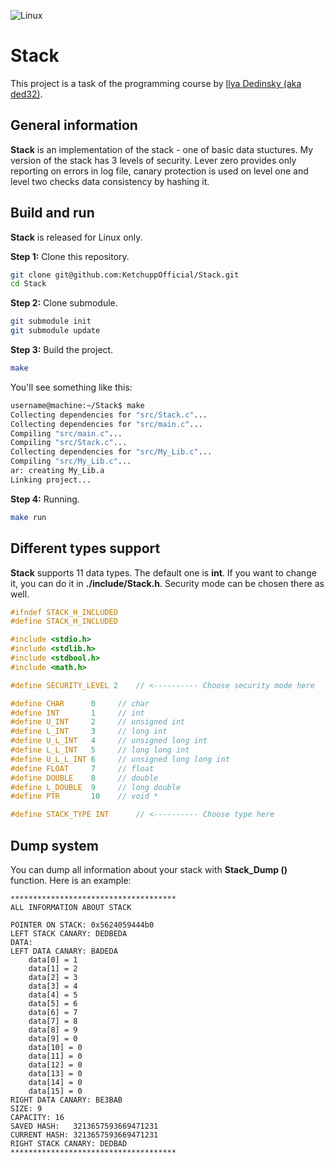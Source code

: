 ![Linux](https://img.shields.io/badge/Linux-FCC624?style=for-the-badge&logo=linux&logoColor=black)

# Stack

This project is a task of the programming course by [Ilya Dedinsky (aka ded32)](https://github.com/ded32).

## General information

**Stack** is an implementation of the stack - one of basic data stuctures. My version of the stack has 3 levels of security. Lever zero provides only reporting on errors in log file, canary protection is used on level one and level two checks data consistency by hashing it.

## Build and run

**Stack** is released for Linux only.

**Step 1:** Clone this repository.
```bash
git clone git@github.com:KetchuppOfficial/Stack.git
cd Stack
```

**Step 2:** Clone submodule.
```bash
git submodule init
git submodule update
```

**Step 3:** Build the project.
```bash
make
```

You'll see something like this:

```bash
username@machine:~/Stack$ make
Collecting dependencies for "src/Stack.c"...
Collecting dependencies for "src/main.c"...
Compiling "src/main.c"...
Compiling "src/Stack.c"...
Collecting dependencies for "src/My_Lib.c"...
Compiling "src/My_Lib.c"...
ar: creating My_Lib.a
Linking project...
```

**Step 4:** Running.
```bash
make run
```

## Different types support

**Stack** supports 11 data types. The default one is **int**. If you want to change it, you can do it in **./include/Stack.h**. Security mode can be chosen there as well.

```C
#ifndef STACK_H_INCLUDED
#define STACK_H_INCLUDED

#include <stdio.h>
#include <stdlib.h>
#include <stdbool.h>
#include <math.h>

#define SECURITY_LEVEL 2    // <---------- Choose security mode here

#define CHAR      0     // char
#define INT       1     // int
#define U_INT     2     // unsigned int
#define L_INT     3     // long int
#define U_L_INT   4     // unsigned long int
#define L_L_INT   5     // long long int
#define U_L_L_INT 6     // unsigned long long int
#define FLOAT     7     // float
#define DOUBLE    8     // double
#define L_DOUBLE  9     // long double
#define PTR       10    // void *

#define STACK_TYPE INT      // <---------- Choose type here
```

## Dump system

You can dump all information about your stack with **Stack_Dump ()** function. Here is an example:

```
*************************************
ALL INFORMATION ABOUT STACK

POINTER ON STACK: 0x5624059444b0
LEFT STACK CANARY: DEDBEDA
DATA:
LEFT DATA CANARY: BADEDA
	data[0] = 1
	data[1] = 2
	data[2] = 3
	data[3] = 4
	data[4] = 5
	data[5] = 6
	data[6] = 7
	data[7] = 8
	data[8] = 9
	data[9] = 0
	data[10] = 0
	data[11] = 0
	data[12] = 0
	data[13] = 0
	data[14] = 0
	data[15] = 0
RIGHT DATA CANARY: BE3BAB
SIZE: 9
CAPACITY: 16
SAVED HASH:   3213657593669471231
CURRENT HASH: 3213657593669471231
RIGHT STACK CANARY: DEDBAD
*************************************
```
